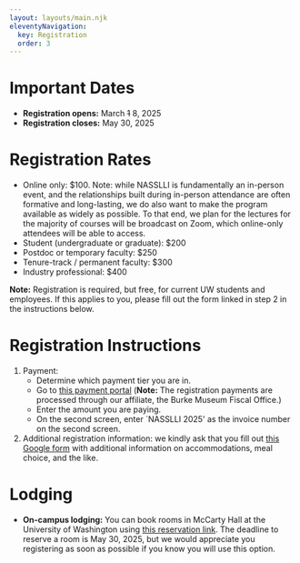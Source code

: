 ```yaml
---
layout: layouts/main.njk
eleventyNavigation:
  key: Registration
  order: 3
---
```


# Important Dates

- **Registration opens:** March ~~1~~ 8, 2025
- **Registration closes:** May 30, 2025

# Registration Rates

- Online only: $100.  Note: while NASSLLI is fundamentally an in-person event, and the relationships built during in-person attendance are often formative and long-lasting, we do also want to make the program available as widely as possible.  To that end, we plan for the lectures for the majority of courses will be broadcast on Zoom, which online-only attendees will be able to access.
- Student (undergraduate or graduate): $200
- Postdoc or temporary faculty: $250
- Tenure-track / permanent faculty: $300
- Industry professional: $400

**Note:** Registration is required, but free, for current UW students and employees.  If this applies to you, please fill out the form linked in step 2 in the instructions below.

# Registration Instructions

1. Payment:   
   * Determine which payment tier you are in.  
   * Go to [this payment portal](https://urldefense.com/v3/__https://secure.touchnet.net/C20410_ustores/web/product_detail.jsp?PRODUCTID=3926&SINGLESTORE=true__;!!K-Hz7m0Vt54!k_3b_FC0EIX5ASvIUorlEaWfuffQ0CYhluSYoVxO7s-zXVTxwKMCi6KnD7EHzkOnI0tqyjwX1OW2$) (**Note:** The registration payments are processed through our affiliate, the Burke Museum Fiscal Office.)
   *  Enter the amount you are paying.  
   *  On the second screen, enter `NASSLLI 2025' as the invoice number on the second screen.  
2. Additional registration information: we kindly ask that you fill out [this Google form](https://forms.gle/MF1ZoG64uH6uf3Wy8) with additional information on accommodations, meal choice, and the like.

# Lodging

- **On-campus lodging:**  You can book rooms in McCarty Hall at the University of Washington using [this reservation link](https://washington.irisregistration.com/Form/6820).  The deadline to reserve a room is May 30, 2025, but we would appreciate you registering as soon as possible if you know you will use this option.

